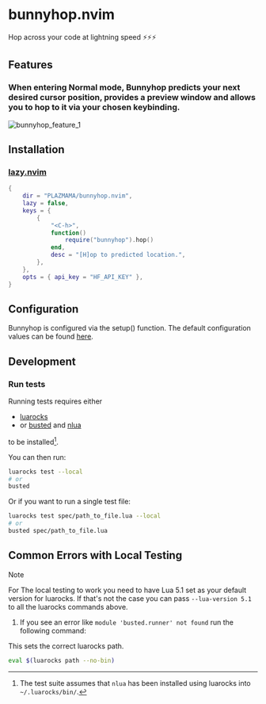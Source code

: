 # bunnyhop.nvim
Hop across your code at lightning speed ⚡️⚡️⚡️

## Features

### When entering Normal mode, Bunnyhop predicts your next desired cursor position, provides a preview window and allows you to hop to it via your chosen keybinding.
![bunnyhop_feature_1](https://github.com/user-attachments/assets/9d9be27e-c8b7-4d02-9c64-4ba7a860f922)

## Installation
### [lazy.nvim](https://github.com/folke/lazy.nvim)
```lua
{
    dir = "PLAZMAMA/bunnyhop.nvim",
    lazy = false,
    keys = {
        {
            "<C-h>",
            function()
                require("bunnyhop").hop()
            end,
            desc = "[H]op to predicted location.",
        },
    },
    opts = { api_key = "HF_API_KEY" },
}
```

## Configuration

Bunnyhop is configured via the setup() function. The default configuration values can be found [here](lua/bunnyhop/init.lua).

## Development

### Run tests


Running tests requires either

- [luarocks][luarocks]
- or [busted][busted] and [nlua][nlua]

to be installed[^1].

[^1]: The test suite assumes that `nlua` has been installed
      using luarocks into `~/.luarocks/bin/`.

You can then run:

```bash
luarocks test --local
# or
busted
```

Or if you want to run a single test file:

```bash
luarocks test spec/path_to_file.lua --local
# or
busted spec/path_to_file.lua
```

## Common Errors with Local Testing

> [!Note]
> For The local testing to work you need to have Lua 5.1 set as your default version for luarocks.
> If that's not the case you can pass `--lua-version 5.1` to all the luarocks commands above.

1. If you see an error like `module 'busted.runner' not found` run the following command:

This sets the correct luarocks path.
```bash
eval $(luarocks path --no-bin)
```

[rockspec-format]: https://github.com/luarocks/luarocks/wiki/Rockspec-format
[luarocks]: https://luarocks.org
[luarocks-api-key]: https://luarocks.org/settings/api-keys
[gh-actions-secrets]: https://docs.github.com/en/actions/security-guides/encrypted-secrets#creating-encrypted-secrets-for-a-repository
[busted]: https://lunarmodules.github.io/busted/
[nlua]: https://github.com/mfussenegger/nlua
[use-this-template]: https://github.com/new?template_name=nvim-lua-plugin-template&template_owner=nvim-lua

